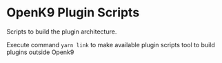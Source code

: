 # OpenK9 Plugin Scripts

Scripts to build the plugin architecture.


Execute command ```yarn link``` to make available plugin scripts tool to build plugins outside Openk9


